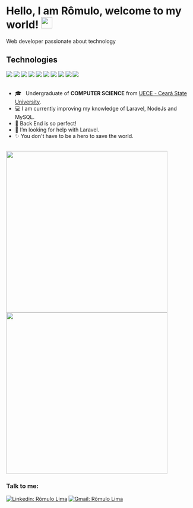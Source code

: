 # Hello, I am Rômulo, welcome to my world! <img src="https://raw.githubusercontent.com/MartinHeinz/MartinHeinz/master/wave.gif" width="30px">

Web developer passionate about technology
<br>

## Technologies

<div text-align="justify">
<img src="https://img.shields.io/badge/html%205-orange?style=for-the-badge&logo=html5&logoColor=white&labelColor=orange" />
<img src="https://img.shields.io/badge/CSS%203-5188FE?style=for-the-badge&logo=css3&logoColor=white&labelColor=5188FE" />
<img src="https://img.shields.io/badge/Bootstrap-6C1FFF?style=for-the-badge&logo=bootstrap&logoColor=white&labelColor=6C1FFF" />
<img src="https://img.shields.io/badge/Js-FFDC0B?style=for-the-badge&logo=javascript&logoColor=000&labelColor=FFDC0B" />
<img src="https://img.shields.io/badge/Ts-3276E6?style=for-the-badge&logo=typescript&logoColor=white&labelColor=3276E6" />
<img src="https://img.shields.io/badge/nodejs-1FC41A?style=for-the-badge&logo=nodejs&logoColor=fff&labelColor=1FC41A" />
<img src="https://img.shields.io/badge/ReactJs-2CFFEE?style=for-the-badge&logo=react&logoColor=000&labelColor=2CFFEE" />
<img src="https://img.shields.io/badge/mysql-F29221?style=for-the-badge&logo=mysql&logoColor=fff&labelColor=F29221" />
<img src="https://img.shields.io/badge/php-4F5B93?style=for-the-badge&logo=php&logoColor=fff&labelColor=4F5B93" />
<img src="https://img.shields.io/badge/laravel-FF2D20?style=for-the-badge&logo=laravel&logoColor=fff&labelColor=FF2D20" />
</div>

<br>

- 🎓 &nbsp; Undergraduate of **COMPUTER SCIENCE** from <a href="http://www.uece.br/">UECE - Ceará State University</a>.
- 💻 I am currently improving my knowledge of Laravel, NodeJs and MySQL.
- 💜 Back End is so perfect!
- 🙏 I’m looking for help with Laravel.
- ✨ You don't have to be a hero to save the world.

<br>
    <img width="434px" src="https://github-readme-stats.vercel.app/api/top-langs/?username=RomuloLim&langs_count=8)](https://github.com/joaopealves/github-readme-stats" />
    <br>
    <img width="434px" src="https://github-readme-stats.vercel.app/api?username=RomuloLim&hide=contribs,prs" />

### Talk to me:

[![Linkedin: Rômulo Lima](https://img.shields.io/badge/LinkedIn-1781EB?style=for-the-badge&logo=linkedin&logoColor=fff&labelColor=1781EB)](https://www.linkedin.com/in/r%C3%B4mulo-lima-fonseca-1875351a0) [![Gmail: Rômulo Lima](https://img.shields.io/badge/Gmail-EA4335?style=for-the-badge&logo=gmail&logoColor=fff&labelColor=EA4335)](mailto:romulo.lf123@gmail.com)
